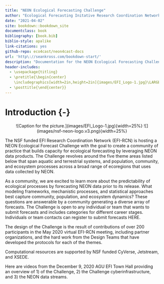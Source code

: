 ```yaml
--- 
title: "NEON Ecological Forecasting Challenge"
author: "Ecological Forecasting Initative Research Coordination Network"
date: "2021-04-02"
site: bookdown::bookdown_site
documentclass: book
bibliography: [book.bib]
biblio-style: apalike
link-citations: yes
github-repo: eco4cast/neon4cast-docs
url: 'http\://seankross.com/bookdown-start/'
description: "Documentation for the NEON Ecological Forecasting Challenge"
header-includes:
  - \usepackage{titling}
  - \pretitle{\begin{center}
    \includegraphics[width=2in,height=2in]{images/EFI_Logo-1.jpg}\LARGE\\}
  - \posttitle{\end{center}}
---
```



# Introduction {-}

<center>
![Caption for the picture.](images/EFI_Logo-1.jpg){width=25%} 
![](images/nsf-neon-logo.v3.png){width=25%} 
</center>


The NSF funded EFI Research Coordination Network (EFI-RCN) is hosting a NEON Ecological Forecast Challenge with the goal to create a community of practice that builds capacity for ecological forecasting by leveraging NEON data products. The Challenge revolves around the five theme areas listed below that span aquatic and terrestrial systems, and population, community, and ecosystem processes across a broad range of ecoregions that uses data collected by NEON.

As a community, we are excited to learn more about the predictability of ecological processes by forecasting NEON data prior to its release.  What modeling frameworks, mechanistic processes, and statistical approaches best capture community, population, and ecosystem dynamics? These questions are answerable by a community generating a diverse array of forecasts.  The Challenge is open to any individual or team that wants to submit forecasts and includes categories for different career stages. Individuals or team contacts can register to submit forecasts HERE.

The design of the Challenge is the result of contributions of over 200 participants in the May 2020 virtual EFI-RCN meeting, including partner organizations, and the hard work from the Design Teams that have developed the protocols for each of the themes.

Computational resources are supported by NSF funded CyVerse, Jetstream, and XSEDE.

Here are videos from the December 9, 2020 AGU EFI Town Hall providing an overview of 1) of the Challenge, 2) the Challenge cyberinfrastructure, and 3) the NEON data streams.
